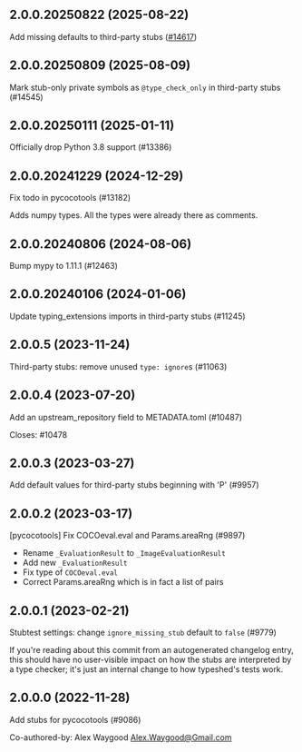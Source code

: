 ## 2.0.0.20250822 (2025-08-22)

Add missing defaults to third-party stubs ([#14617](https://github.com/python/typeshed/pull/14617))

## 2.0.0.20250809 (2025-08-09)

Mark stub-only private symbols as `@type_check_only` in third-party stubs (#14545)

## 2.0.0.20250111 (2025-01-11)

Officially drop Python 3.8 support (#13386)

## 2.0.0.20241229 (2024-12-29)

Fix todo in pycocotools (#13182)

Adds numpy types.
All the types were already there as comments.

## 2.0.0.20240806 (2024-08-06)

Bump mypy to 1.11.1 (#12463)

## 2.0.0.20240106 (2024-01-06)

Update typing_extensions imports in third-party stubs (#11245)

## 2.0.0.5 (2023-11-24)

Third-party stubs: remove unused `type: ignore`s (#11063)

## 2.0.0.4 (2023-07-20)

Add an upstream_repository field to METADATA.toml (#10487)

Closes: #10478

## 2.0.0.3 (2023-03-27)

Add default values for third-party stubs beginning with 'P' (#9957)

## 2.0.0.2 (2023-03-17)

[pycocotools] Fix COCOeval.eval and Params.areaRng (#9897)

* Rename `_EvaluationResult` to `_ImageEvaluationResult`
* Add new `_EvaluationResult`
* Fix type of `COCOeval.eval`
* Correct Params.areaRng which is in fact a list of pairs

## 2.0.0.1 (2023-02-21)

Stubtest settings: change `ignore_missing_stub` default to `false` (#9779)

If you're reading about this commit from an autogenerated changelog entry, this should have no user-visible impact on how the stubs are interpreted by a type checker; it's just an internal change to how typeshed's tests work.

## 2.0.0.0 (2022-11-28)

Add stubs for pycocotools (#9086)

Co-authored-by: Alex Waygood <Alex.Waygood@Gmail.com>

